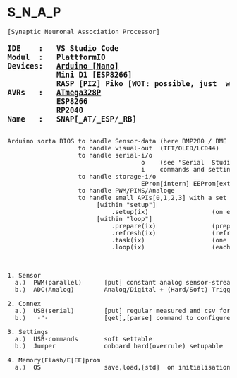 # S_N_A_P
<pre>
[Synaptic Neuronal Association Processor]
<b><big>
IDE    :   VS Studio Code 
Modul  :   PlattformIO
Devices:   <a target=dev href='https://store.arduino.cc/products/arduino-nano'>Arduino [Nano]</a>
           Mini D1 [ESP8266]
           RASP [PI2] Piko [WOT: possible, just  with <a target=dev href='https://github.com/earlephilhower/arduino-pico'>earlephilhower {@github)</a> image!!]
AVRs   :   <a target=avr href='https://www.microchip.com/en-us/product/ATmega328P'>ATmega328P</a>
           ESP8266
           RP2040
Name   :   SNAP[_AT/_ESP/_RB]
</b></big>

Arduino sorta BIOS to handle Sensor-data (here BMP280 / BME 280[180] )
                   to handle visual-out  (TFT/OLED/LCD44)
                   to handle serial-i/o  
                                    o    (see "Serial  Studio")/usb formated out sensordata
                                    i    commands and settings
                   to handle storage-i/o
                                    EProm[intern] EEProm[extern twi/i2c]
                   to handle PWM/PINS/Analoge 
                   to handle small APIs[0,1,2,3] with a set of methodes
                        [within "setup"]
                            .setup(ix)                 (on each chip reset, after std. setup)
                        [within "loop"]
                            .prepare(ix)               (prepare[set]/per loop)
                            .refresh(ix)               (refresh hardware if needed)
                            .task(ix)                  (one per 1sek; for regular data output) 
                            .loop(ix)                  (each "delay" [<<60mS])
                            
                      
                                    
1. Sensor  
  a.)  PWM(parallel)      [put] constant analog sensor-stream -> through external 3xConverter  for SPS-conform 0-10V(2-10V) signals
  b.)  ADC(Analog)        Analog/Digital + (Hard/Soft) Trigger[+-Hysterese+Timing]

2. Connex
  a.)  USB(serial)        [put] regular measured and csv formatted data
  b.)   -"-               [get],[parse] command to configure inner parameter  ("debug=[on,off]; Tpwm=[min,max]; EPsave;.. aso")

3. Settings
  a.)  USB-commands       soft settable 
  b.)  Jumper             onboard hard(overrule) setupable
 
4. Memory(Flash/E[EE]prom
  a.)  OS                 save,load,[std]  on initialisation/via USB-commands  
                        
</pre>  

